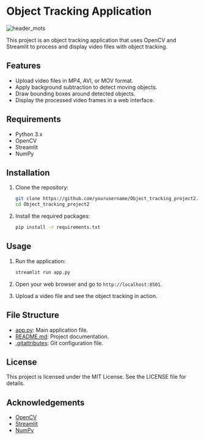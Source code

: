 # Object Tracking Application
![header_mots](https://github.com/user-attachments/assets/2bf53fbc-544a-4087-85c9-fcbc73a919b5)

This project is an object tracking application that uses OpenCV and Streamlit to process and display video files with object tracking.

## Features

- Upload video files in MP4, AVI, or MOV format.
- Apply background subtraction to detect moving objects.
- Draw bounding boxes around detected objects.
- Display the processed video frames in a web interface.

## Requirements

- Python 3.x
- OpenCV
- Streamlit
- NumPy

## Installation

1. Clone the repository:
    ```sh
    git clone https://github.com/yourusername/Object_tracking_project2.git
    cd Object_tracking_project2
    ```

2. Install the required packages:
    ```sh
    pip install -r requirements.txt
    ```

## Usage

1. Run the application:
    ```sh
    streamlit run app.py
    ```

2. Open your web browser and go to `http://localhost:8501`.

3. Upload a video file and see the object tracking in action.

## File Structure

- [app.py](http://_vscodecontentref_/0): Main application file.
- [README.md](http://_vscodecontentref_/1): Project documentation.
- [.gitattributes](http://_vscodecontentref_/2): Git configuration file.

## License

This project is licensed under the MIT License. See the LICENSE file for details.

## Acknowledgements

- [OpenCV](https://opencv.org/)
- [Streamlit](https://streamlit.io/)
- [NumPy](https://numpy.org/)
